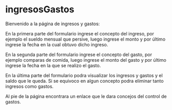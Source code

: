 # ingresosGastos

Bienvenido a la página de ingresos y gastos:

En la primera parte del formulario ingrese el concepto del ingreso, por ejemplo el sueldo mensual que persive,
luego ingrese el monto y por último ingrese la fecha en la cual obtuvo dicho ingreso.

En la segunda parte del formulario ingrese el concepto del gasto, por ejemplo comparas de comida, luego ingrese
el monto del gasto y por último ingrese la fecha en la que se realizo el gasto.

En la última parte del formulario podra visualizar los ingresos y gastos y el saldo que le queda.
Si se equivoco en algun concepto podra eliminar tanto ingresos como gastos.

Al pie de la página encontrara un enlace que le dara concejos del control de gastos.
